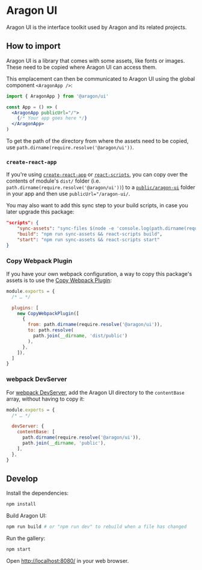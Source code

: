 # Aragon UI

Aragon UI is the interface toolkit used by Aragon and its related projects.

## How to import

Aragon UI is a library that comes with some assets, like fonts or images. These
need to be copied where Aragon UI can access them.

This emplacement can then be communicated to Aragon UI using the global
component `<AragonApp />`:

```jsx
import { AragonApp } from '@aragon/ui'

const App = () => (
  <AragonApp publicUrl="/">
    {/* Your app goes here */}
  </AragonApp>
)
```

To get the path of the directory from where the assets need to be copied, use
`path.dirname(require.resolve('@aragon/ui'))`.

### `create-react-app`

If you're using [`create-react-app`](https://github.com/facebookincubator/create-react-app)
or [`react-scripts`](https://github.com/facebookincubator/create-react-app/tree/master/packages/react-scripts),
you can copy over the contents of module's `dist/` folder (i.e.
`path.dirname(require.resolve('@aragon/ui'))`) to
a [`public/aragon-ui`](https://github.com/facebookincubator/create-react-app/blob/master/packages/react-scripts/template/README.md#adding-assets-outside-of-the-module-system)
folder in your app and then use `publicUrl="/aragon-ui/`.

You may also want to add this sync step to your build scripts, in case you
later upgrade this package:

```json
"scripts": {
    "sync-assets": "sync-files $(node -e 'console.log(path.dirname(require.resolve(\"@aragon/ui\")))') public/aragon-ui",
    "build": "npm run sync-assets && react-scripts build",
    "start": "npm run sync-assets && react-scripts start"
}
```

### Copy Webpack Plugin

If you have your own webpack configuration, a way to copy this package's assets
is to use the [Copy Webpack Plugin](https://github.com/webpack-contrib/copy-webpack-plugin):

```js
module.exports = {
  /* … */

  plugins: [
    new CopyWebpackPlugin([
      {
        from: path.dirname(require.resolve('@aragon/ui')),
        to: path.resolve(
          path.join(__dirname, 'dist/public')
        ),
      },
    ]),
  ]
}
```

### webpack DevServer

For [webpack DevServer](https://webpack.js.org/configuration/dev-server/), add
the Aragon UI directory to the `contentBase` array, without having to copy it:

```js
module.exports = {
  /* … */

  devServer: {
    contentBase: [
      path.dirname(require.resolve('@aragon/ui')),
      path.join(__dirname, 'public'),
    ],
  },
}
```

## Develop

Install the dependencies:

```sh
npm install
```

Build Aragon UI:

```sh
npm run build # or "npm run dev" to rebuild when a file has changed
```


Run the gallery:

```sh
npm start
```

Open <http://localhost:8080/> in your web browser.
